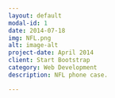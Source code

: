 ```yaml
---
layout: default
modal-id: 1
date: 2014-07-18
img: NFL.png
alt: image-alt
project-date: April 2014
client: Start Bootstrap
category: Web Development
description: NFL phone case.

---
```

